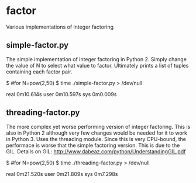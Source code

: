 # factor
Various implementations of integer factoring

## simple-factor.py
The simple implementation of integer factoring in Python 2.
Simply change the value of N to select what value to factor.
Ultimately prints a list of tuples containing each factor pair.

$ #for N=pow(2,50)
$ time ./simple-factor.py > /dev/null

real    0m10.614s
user    0m10.597s
sys     0m0.009s

## threading-factor.py
The more complex yet worse performing version of integer factoring.
This is also in Python 2 although very few changes would be needed
for it to work in Python 3. Uses the threading module. Since this is
very CPU-bound, the performace is worse that the simple factoring version.
This is due to the GIL. 
Details on GIL: http://www.dabeaz.com/python/UnderstandingGIL.pdf

$ #for N=pow(2,50)
$ time ./threading-factor.py > /dev/null

real    0m21.520s
user    0m21.809s
sys     0m7.298s
